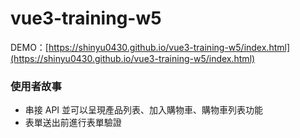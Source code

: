 # vue3-training-w5

DEMO：[https://shinyu0430.github.io/vue3-training-w5/index.html](https://shinyu0430.github.io/vue3-training-w5/index.html)
### 使用者故事
- 串接 API 並可以呈現產品列表、加入購物車、購物車列表功能
- 表單送出前進行表單驗證